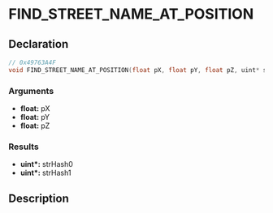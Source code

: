 # FIND_STREET_NAME_AT_POSITION

## Declaration
```cpp
// 0x49763A4F
void FIND_STREET_NAME_AT_POSITION(float pX, float pY, float pZ, uint* strHash0, uint* strHash1);
```

### Arguments
- **float:** pX
- **float:** pY
- **float:** pZ

### Results
- **uint\*:** strHash0
- **uint\*:** strHash1

## Description
